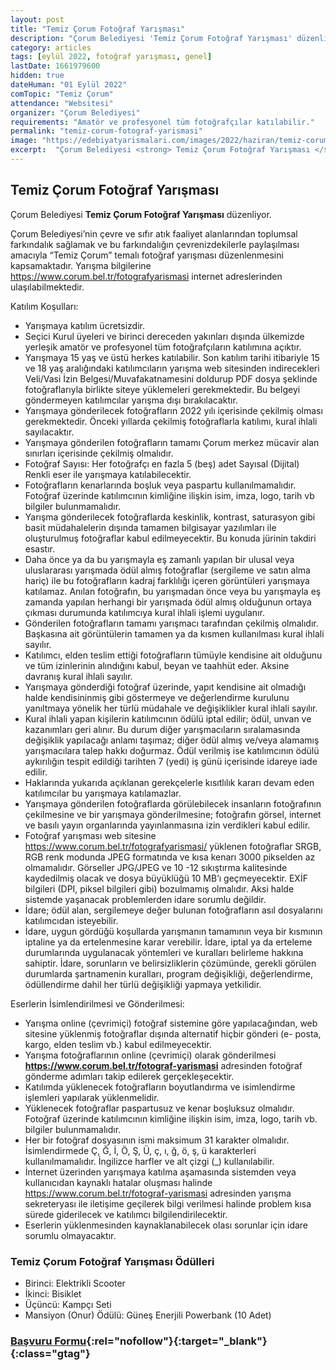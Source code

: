 ```yaml
---
layout: post
title: "Temiz Çorum Fotoğraf Yarışması"
description: "Çorum Belediyesi 'Temiz Çorum Fotoğraf Yarışması' düzenliyor."
category: articles
tags: [eylül 2022, fotoğraf yarışması, genel]
lastDate: 1661979600
hidden: true
dateHuman: "01 Eylül 2022"
comTopic: "Temiz Çorum"
attendance: "Websitesi"
organizer: "Çorum Belediyesi"
requirements: "Amatör ve profesyonel tüm fotoğrafçılar katılabilir."
permalink: "temiz-corum-fotograf-yarismasi"
image: "https://edebiyatyarismalari.com/images/2022/haziran/temiz-corum-fotograf-yarismasi.jpg"
excerpt:  "Çorum Belediyesi <strong> Temiz Çorum Fotoğraf Yarışması </strong> düzenliyor."
---
```


## Temiz Çorum Fotoğraf Yarışması
Çorum Belediyesi **Temiz Çorum Fotoğraf Yarışması** düzenliyor.  

Çorum Belediyesi’nin çevre ve sıfır atık faaliyet alanlarından toplumsal farkındalık sağlamak ve bu farkındalığın çevrenizdekilerle paylaşılması amacıyla “Temiz Çorum” temalı fotoğraf yarışması düzenlenmesini kapsamaktadır. Yarışma bilgilerine https://www.corum.bel.tr/fotografyarismasi internet adreslerinden ulaşılabilmektedir.

Katılım Koşulları:
- Yarışmaya katılım ücretsizdir.
- Seçici Kurul üyeleri ve birinci dereceden yakınları dışında ülkemizde yerleşik amatör ve profesyonel tüm fotoğrafçıların katılımına açıktır.
- Yarışmaya 15 yaş ve üstü herkes katılabilir. Son katılım tarihi itibariyle 15 ve 18 yaş aralığındaki katılımcıların yarışma web sitesinden indirecekleri Veli/Vasi İzin Belgesi/Muvafakatnamesini doldurup PDF dosya şeklinde fotoğraflarıyla birlikte siteye yüklemeleri gerekmektedir. Bu belgeyi göndermeyen katılımcılar yarışma dışı bırakılacaktır.
- Yarışmaya gönderilecek fotoğrafların 2022 yılı içerisinde çekilmiş olması gerekmektedir. Önceki yıllarda çekilmiş fotoğraflarla katılımı, kural ihlali sayılacaktır.
- Yarışmaya gönderilen fotoğrafların tamamı Çorum merkez mücavir alan sınırları içerisinde çekilmiş olmalıdır.
- Fotoğraf Sayısı: Her fotoğrafçı en fazla 5 (beş) adet Sayısal (Dijital) Renkli eser ile yarışmaya katılabilecektir.
- Fotoğrafların kenarlarında boşluk veya paspartu kullanılmamalıdır. Fotoğraf üzerinde katılımcının kimliğine ilişkin isim, imza, logo, tarih vb bilgiler bulunmamalıdır.
- Yarışma gönderilecek fotoğraflarda keskinlik, kontrast, saturasyon gibi basit müdahalelerin dışında tamamen bilgisayar yazılımları ile oluşturulmuş fotoğraflar kabul edilmeyecektir. Bu konuda jürinin takdiri esastır.
- Daha önce ya da bu yarışmayla eş zamanlı yapılan bir ulusal veya uluslararası yarışmada ödül almış fotoğraflar (sergileme ve satın alma hariç) ile bu fotoğrafların kadraj farklılığı içeren görüntüleri yarışmaya katılamaz.
Anılan fotoğrafın, bu yarışmadan önce veya bu yarışmayla eş zamanda yapılan herhangi bir yarışmada ödül almış olduğunun ortaya çıkması durumunda katılımcıya kural ihlali işlemi uygulanır.
- Gönderilen fotoğrafların tamamı yarışmacı tarafından çekilmiş olmalıdır. Başkasına ait görüntülerin tamamen ya da kısmen kullanılması kural ihlali sayılır.
- Katılımcı, elden teslim ettiği fotoğrafların tümüyle kendisine ait olduğunu ve tüm izinlerinin alındığını kabul, beyan ve taahhüt eder. Aksine davranış kural ihlali sayılır.
- Yarışmaya gönderdiği fotoğraf üzerinde, yapıt kendisine ait olmadığı halde kendisininmiş gibi göstermeye ve değerlendirme kurulunu yanıltmaya yönelik her türlü müdahale ve değişiklikler kural ihlali sayılır.
- Kural ihlali yapan kişilerin katılımcının ödülü iptal edilir; ödül, unvan ve kazanımları geri alınır. Bu durum diğer yarışmacıların sıralamasında değişiklik yapılacağı anlamı taşımaz; diğer ödül almış ve/veya alamamış yarışmacılara talep hakkı doğurmaz. Ödül verilmiş ise katılımcının ödülü aykırılığın tespit edildiği tarihten 7 (yedi) iş günü içerisinde idareye iade edilir.
- Haklarında yukarıda açıklanan gerekçelerle kısıtlılık kararı devam eden katılımcılar bu yarışmaya katılamazlar.
- Yarışmaya gönderilen fotoğraflarda görülebilecek insanların fotoğrafının çekilmesine ve bir yarışmaya gönderilmesine; fotoğrafın görsel, internet ve basılı yayın organlarında yayınlanmasına izin verdikleri kabul edilir.
- Fotoğraf yarışması web sitesine https://www.corum.bel.tr/fotografyarismasi/ yüklenen fotoğraflar SRGB, RGB renk modunda JPEG formatında ve kısa kenarı 3000 pikselden az olmamalıdır. Görseller JPG/JPEG ve 10 -12 sıkıştırma kalitesinde kaydedilmiş olacak ve dosya büyüklüğü 10 MB’ı geçmeyecektir. EXİF bilgileri (DPI, piksel bilgileri gibi)
bozulmamış olmalıdır. Aksi halde sistemde yaşanacak problemlerden idare sorumlu değildir.
- İdare; ödül alan, sergilemeye değer bulunan fotoğrafların asıl dosyalarını katılımcıdan isteyebilir.
- İdare, uygun gördüğü koşullarda yarışmanın tamamının veya bir kısmının iptaline ya da ertelenmesine karar verebilir. İdare, iptal ya da erteleme durumlarında uygulanacak yöntemleri ve kuralları belirleme hakkına sahiptir.
İdare, sorunların ve belirsizliklerin çözümünde, gerekli görülen durumlarda şartnamenin kuralları, program değişikliği, değerlendirme, ödüllendirme dahil her türlü değişikliği yapmaya yetkilidir.

Eserlerin İsimlendirilmesi ve Gönderilmesi:
- Yarışma online (çevrimiçi) fotoğraf sistemine göre yapılacağından, web sitesine yüklenmiş fotoğraflar dışında alternatif hiçbir gönderi (e- posta, kargo, elden teslim vb.) kabul edilmeyecektir.
- Yarışma fotoğraflarının online (çevrimiçi) olarak gönderilmesi **https://www.corum.bel.tr/fotograf-yarismasi** adresinden fotoğraf gönderme adımları takip edilerek gerçekleşecektir.
- Katılımda yüklenecek fotoğrafların boyutlandırma ve isimlendirme işlemleri yapılarak yüklenmelidir.
- Yüklenecek fotoğraflar paspartusuz ve kenar boşluksuz olmalıdır. Fotoğraf üzerinde katılımcının kimliğine ilişkin isim, imza, logo, tarih vb. bilgiler bulunmamalıdır.
- Her bir fotoğraf dosyasının ismi maksimum 31 karakter olmalıdır. İsimlendirmede Ç, Ğ, İ, Ö, Ş, Ü, ç, ı, ğ, ö, ş, ü karakterleri kullanılmamalıdır. İngilizce harfler ve alt çizgi (_) kullanılabilir.
- İnternet üzerinden yarışmaya katılma aşamasında sistemden veya kullanıcıdan kaynaklı hatalar oluşması halinde
https://www.corum.bel.tr/fotograf-yarismasi adresinden yarışma sekreteryası ile iletişime geçilerek bilgi verilmesi halinde problem kısa sürede giderilecek ve katılımcı bilgilendirilecektir.
- Eserlerin yüklenmesinden kaynaklanabilecek olası sorunlar için idare sorumlu olmayacaktır.

### Temiz Çorum Fotoğraf Yarışması Ödülleri
- Birinci: Elektrikli Scooter
- İkinci: Bisiklet
- Üçüncü: Kampçı Seti
- Mansiyon (Onur) Ödülü: Güneş Enerjili Powerbank (10 Adet)


### [Başvuru Formu](https://www.corum.bel.tr/fotograf-yarismasi/?ref=edebiyatyarismalari.com){:rel="nofollow"}{:target="_blank"}{:class="gtag"}